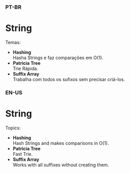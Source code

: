 ### PT-BR

# String
Temas:
* **Hashing**  
Hasha Strings e faz comparações em O(1).
* **Patricia Tree**  
Trie Rápida.
* **Suffix Array**  
Trabalha com todos os sufixos sem precisar criá-los.

### EN-US

# String
Topics:
* **Hashing**  
Hash Strings and makes comparisons in O(1).
* **Patricia Tree**  
Fast Trie.
* **Suffix Array**  
Works with all suffixes without creating them.
